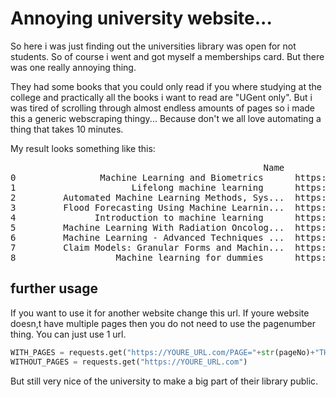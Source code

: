# Annoying university website...

So here i was just finding out the universities library was open for not students. So of course i went and got myself a memberships card. But there was one really annoying thing.

They had some books that you could only read if you where studying at the college and practically all the books i want to read are "UGent only". 
But i was tired of scrolling through almost endless amounts of pages so i made this a generic webscraping thingy... Because don't we all love automating a thing that takes 10 minutes.

My result looks something like this:
<pre>
                                                Name                  link to book
0                Machine Learning and Biometrics      https://tinyurl.com/y5h3ryjg
1                      Lifelong machine learning      https://tinyurl.com/y4may3fy
2         Automated Machine Learning Methods, Sys...  https://tinyurl.com/y2m9d2sc
3         Flood Forecasting Using Machine Learnin...  https://tinyurl.com/y6k5usm9
4               Introduction to machine learning      https://tinyurl.com/y3uslk5d
5         Machine Learning With Radiation Oncolog...  https://tinyurl.com/yxl8d94y
6         Machine Learning - Advanced Techniques ...  https://tinyurl.com/y54j8l5q
7         Claim Models: Granular Forms and Machin...  https://tinyurl.com/y4xxkrra
8                   Machine learning for dummies      https://tinyurl.com/y6jpxwt9
</pre>
## further usage
If you want to use it for another website change this url. If youre website doesn,t have multiple pages then you do not need to use the pagenumber thing. 
You can just use 1 url.

```python
WITH_PAGES = requests.get("https://YOURE_URL.com/PAGE="+str(pageNo)+"THE_REST_OF_THE_URL")
WITHOUT_PAGES = requests.get("https://YOURE_URL.com")

```
But still very nice of the university to make a big part of their library public.
